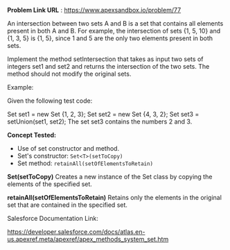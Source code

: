 **Problem Link URL** : https://www.apexsandbox.io/problem/77

An intersection between two sets A and B is a set that contains all elements present in both A and B. For example, the intersection of sets {1, 5, 10} and {1, 3, 5} is {1, 5}, since 1 and 5 are the only two elements present in both sets.

Implement the method setIntersection that takes as input two sets of integers set1 and set2 and returns the intersection of the two sets. The method should not modify the original sets.

Example:

Given the following test code:


Set<Integer> set1 = new Set<Integer> {1, 2, 3};
Set<Integer> set2 = new Set<Integer> {4, 3, 2};
Set<Integer> set3 = setUnion(set1, set2);
The set set3 contains the numbers 2 and 3.

**Concept Tested:**
- Use of set constructor and method.
- Set's constructor: `Set<T>(setToCopy)`
- Set method: `retainAll(setOfElementsToRetain)`

**Set<T>(setToCopy)**
Creates a new instance of the Set class by copying the elements of the specified set.

**retainAll(setOfElementsToRetain)**
Retains only the elements in the original set that are contained in the specified set.

Salesforce Documentation Link:

https://developer.salesforce.com/docs/atlas.en-us.apexref.meta/apexref/apex_methods_system_set.htm 
